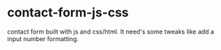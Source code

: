 # contact-form-js-css
contact form built with js and css/html. It need's some tweaks like add a input number formatting. 
